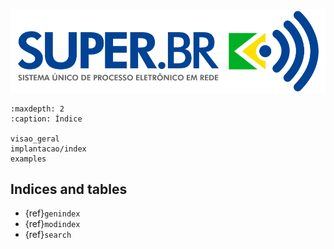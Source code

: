 ![GOV.BR](_static/images/logo-original.png)

```{toctree}
:maxdepth: 2
:caption: Índice

visao_geral
implantacao/index
examples
```

## Indices and tables
* {ref}`genindex`
* {ref}`modindex`
* {ref}`search`
